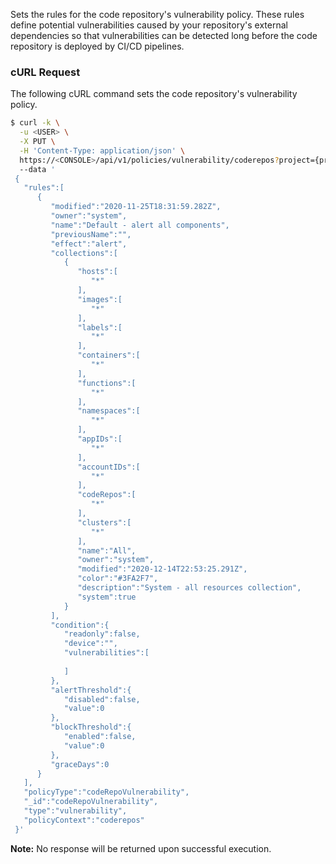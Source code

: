 Sets the rules for the code repository's vulnerability policy. These rules define potential vulnerabilities caused by your repository's external dependencies so that vulnerabilities can be detected long before the code repository is deployed by CI/CD pipelines.

### cURL Request

The following cURL command sets the code repository's vulnerability policy. 

```bash
$ curl -k \
  -u <USER> \
  -X PUT \
  -H 'Content-Type: application/json' \
  https://<CONSOLE>/api/v1/policies/vulnerability/coderepos?project={project}
  --data '
 {
   "rules":[
      {
         "modified":"2020-11-25T18:31:59.282Z",
         "owner":"system",
         "name":"Default - alert all components",
         "previousName":"",
         "effect":"alert",
         "collections":[
            {
               "hosts":[
                  "*"
               ],
               "images":[
                  "*"
               ],
               "labels":[
                  "*"
               ],
               "containers":[
                  "*"
               ],
               "functions":[
                  "*"
               ],
               "namespaces":[
                  "*"
               ],
               "appIDs":[
                  "*"
               ],
               "accountIDs":[
                  "*"
               ],
               "codeRepos":[
                  "*"
               ],
               "clusters":[
                  "*"
               ],
               "name":"All",
               "owner":"system",
               "modified":"2020-12-14T22:53:25.291Z",
               "color":"#3FA2F7",
               "description":"System - all resources collection",
               "system":true
            }
         ],
         "condition":{
            "readonly":false,
            "device":"",
            "vulnerabilities":[
               
            ]
         },
         "alertThreshold":{
            "disabled":false,
            "value":0
         },
         "blockThreshold":{
            "enabled":false,
            "value":0
         },
         "graceDays":0
      }
   ],
   "policyType":"codeRepoVulnerability",
   "_id":"codeRepoVulnerability",
   "type":"vulnerability",
   "policyContext":"coderepos"
 }'
```

**Note:** No response will be returned upon successful execution.


